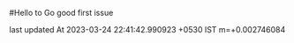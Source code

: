 #Hello to Go good first issue

 


 last updated At 2023-03-24 22:41:42.990923 +0530 IST m=+0.002746084